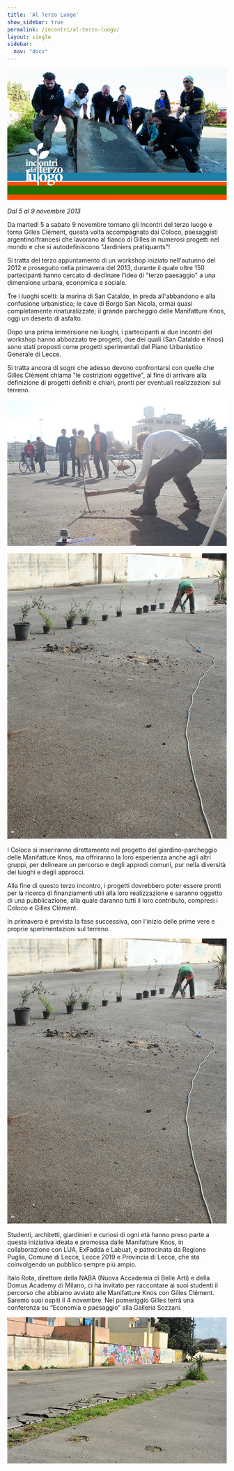 ```yaml
---
title: 'Al Terzo Luogo'
show_sidebar: true
permalink: /incontri/al-terzo-luogo/
layout: single
sidebar: 
  nav: "docs"
---
```


![](/assets/images/terza.jpg)

_Dal 5 al 9 novembre 2013_


Da martedì 5 a sabato 9 novembre tornano gli Incontri del terzo luogo e torna Gilles Clément, questa volta accompagnato dai Coloco, paesaggisti argentino/francesi che lavorano al fianco di Gilles in numerosi progetti nel mondo e che si autodefiniscono "Jardiniers pratiquants"!

 

Si tratta del terzo appuntamento di un workshop iniziato nell'autunno del 2012 e proseguito nella primavera del 2013, durante il quale oltre 150 partecipanti hanno cercato di declinare l'idea di "terzo paesaggio" a una dimensione urbana, economica e sociale.

Tre i luoghi scelti: la marina di San Cataldo, in preda all'abbandono e alla confusione urbanistica; le cave di Borgo San Nicola, ormai quasi completamente rinaturalizzate; il grande parcheggio delle Manifatture Knos, oggi un deserto di asfalto.

Dopo una prima immersione nei luoghi, i partecipanti ai due incontri del workshop hanno abbozzato tre progetti, due dei quali (San Cataldo e Knos) sono stati proposti come progetti sperimentali del Piano Urbanistico Generale di Lecce.

Si tratta ancora di sogni che adesso devono confrontarsi con quelle che Gilles Clément chiama "le costrizioni oggettive", al fine di arrivare alla definizione di progetti definiti e chiari, pronti per eventuali realizzazioni sul terreno.

![](/assets/images/terza_1.jpg)

![](/assets/images/terza_2.jpg)

I Coloco si inseriranno direttamente nel progetto del giardino-parcheggio delle Manifatture Knos, ma offriranno la loro esperienza anche agli altri gruppi, per delineare un percorso e degli approdi comuni, pur nella diversità dei luoghi e degli approcci.

Alla fine di questo terzo incontro, i progetti dovrebbero poter essere pronti per la ricerca di finanziamenti utili alla loro realizzazione e saranno oggetto di una pubblicazione, alla quale daranno tutti il loro contributo, compresi i Coloco e Gilles Clément.

In primavera è prevista la fase successiva, con l'inizio delle prime vere e proprie sperimentazioni sul terreno.

![](/assets/images/terza_3.jpg)

Studenti, architetti, giardinieri e curiosi di ogni età hanno preso parte a questa iniziativa ideata e promossa dalle Manifatture Knos, in collaborazione con LUA, ExFadda e Labuat, e patrocinata da Regione Puglia, Comune di Lecce, Lecce 2019 e Provincia di Lecce, che sta coinvolgendo un pubblico sempre più ampio.

Italo Rota, direttore della NABA (Nuova Accademia di Belle Arti) e della Domus Academy di Milano, ci ha invitato per raccontare ai suoi studenti il percorso che abbiamo avviato alle Manifatture Knos con Gilles Clément. Saremo suoi ospiti il 4 novembre. Nel pomeriggio Gilles terrà una conferenza su “Economia e paesaggio” alla Galleria Sozzani.

![](/assets/images/seconda_0.jpg)
